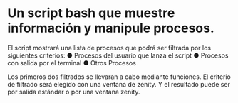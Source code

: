 # Un script bash que muestre información y manipule procesos.

El script mostrará una lista de procesos que podrá ser filtrada por los siguientes criterios:
● Procesos del usuario que lanza el script
● Procesos con salida por el terminal
● Otros Procesos

Los primeros dos filtrados se llevaran a cabo mediante funciones.
El criterio de filtrado será elegido con una ventana de zenity. Y el resultado puede ser por salida estándar o por una ventana zenity.

